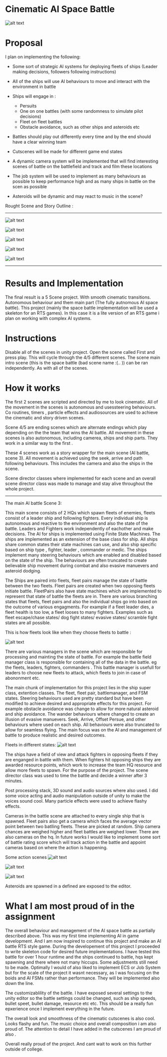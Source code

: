 # Cinematic AI Space Battle 

![alt text](https://i.imgur.com/Ddug0aA.png)

# Proposal

I plan on implementing the following:

- Some sort of strategic AI systems for deploying fleets of ships (Leader making decisions, followers following instructions)
- All of the ships will use AI behaviours to move and interact with the environment in battle
- Ships will engage in :
    - Persuits
    - One on one battles (with some randomness to simulate pilot decisions)
    - Fleet on fleet battles
    - Obstacle avoidance, such as other ships and asteroids etc
- Battles should play out differently every time and by the end should have a clear winning team
- Cutscenes will be made for different game end states
- A dynamic camera system will be implemented that will find interesting scenes of battle on the battlefield and track and film these locations

- The job system will be used to implement as many behaviours as possible to keep performance high and as many ships in battle on the scen as possible
- Asteroids will be dynamic and may react to music in the scene?

Rought Scene and Story Outline :

---------------------------------------------------------------------------

![alt text](https://i.imgur.com/hunZKA8.png)

![alt text](https://i.imgur.com/rhYTDXu.png)

![alt text](https://i.imgur.com/W1ZFAeb.png)

![alt text](https://i.imgur.com/KZAqXkX.png)

![alt text](https://i.imgur.com/Ql6ksm3.png)

------------------------------------------------------------------------------------


# Results and Implementation

The final result is a 5 Scene project. With smooth cinematic transitions. Autonomous behaviour and them main part (The fully autnomous AI space battle). This project (mainly the space battle implementation will be used a skeleton for an RTS games). In this case it is a lite version of an RTS game i plan on working with complex AI systems.

# Instructions 

Disable all of the scenes in unity project. Open the scene called First and press play. This will cycle through the 4/5 different scenes. The scene main intro scene (this is the space battle (bad scene name :(..  )) can be ran independently. As with all of the scenes. 

# How it works 

The first 2 scenes are scripted and directed by me to look cinematic. All of the movement in the scenes is autonomous and usessteering behaviours. Co routines, timers , particle effects and audiosources are used to achieve the cinematic and story driven scenes. 

Scene 4/5 are ending scenes which are alternate endings which play depending on the the team that wins the AI battle. All movement in these scenes is also autonomous, including camerea, ships and ship parts. They work in a similar way to the first . 

These 4 scenes work as a story wrapper for the main scene (AI battle, scene 3). All movement is achieved using the seek, arrive and path following behaviours. This includes the camera and also the ships in the scene.

Scene director classes where implemented for each scene and an overall scene director class was made to manage and stay alive throughout the whole project.

------------
The main AI battle Scene 3: 

This main scene consists of 2 HQs which spawn fleets of enemies, fleets consist of a leader ship and following fighters. Every individual ship is autonomous and reactive to the environment and also the state of the battle. Leaders and Fighters work independently of eachother and make decisions. The AI for ships is implemented using Finite State Machines. The ships are implemented as an extension of the base class for ship. All ships share common states their state machines can use, and also ship specific based on ship type , fighter, leader , commander or medic. The ships implement many steering behaviours which are enabled and disabled based on the state of the ship. The behaviours are often truncated to create believable ship movement during combat and also evasive manuevers and asteroid dodging.

The Ships are paired into fleets, fleet pairs manage the state of battle between the two fleets. Fleet pairs are created when two opposing fleets initiate battle. FleetPairs also have state machines which are implemented to represent that state of battle the fleets are in. There are various branching states that fleets, fleet pairs and also the individual ships go into based on the outcome of various engagments. For example if a fleet leader dies, a fleet health is too low, a fleet looses to many fighters. Examples such as fleet escape/chase states/ dog fight states/ evasive states/ scramble fight states are all possible.

This is how fleets look like when they choose fleets to battle :

![alt text](https://github.com/EvgenyTimoshin/Cinematic-AI-Space-Battle/blob/master/Images/RP2fW52Fao.png)


There are various managers in the scene which are responsible for processing and mainting the state of battle. For example the battle field manager class is responsible for containing all of the data in the battle. eg the fleets, leaders, fighters, commanders . This battle manager is usefull for leaders to choose new fleets to attack, which fleets to join in case of abononment etc.

The main chunk of implementation for this project lies in the ship super class, extention classes. The fleet, fleet pair, battlemanager, and FSM states. Steering behaviours used are pretty standard but have been modified to achieve desired and appropriate effects for this project. For example obstacle avoidance was change to allow for more natural asteroid and ship avoidance. The wander behaviours where changed to create an illusion of evasive manuevers. Seek, Arrive, Offset Persue, and other behaviours where used on each ship. All behaviours were also truncated to allow for seamless flying. The main focus was on the AI and management of battle to produce realistic and desired outcomes.

Fleets in different states:
![alt text](https://github.com/EvgenyTimoshin/Cinematic-AI-Space-Battle/blob/master/Images/OpbZ0DqvnR.png)

The ships have a field of view and attack fighters in opposing fleets if they are enganged in battle with them. When fighters hit opposing ships they are awarded resource points, which work to increase the team HQ resource and allow more fleets to spawn. For the purpose of the project. The scene director class was used to time the battle and decide a winner after 3 minutes. 

Post processing stack, 3D sound and audio sources where also used. I did some voice acting and audio manipulation outside of unity to make the voices sound cool. Many particle effects were used to achieve flashy effects.

Cameras in the battle scene are attached to every single ship that is spawned. Fleet pairs also get a camera which faces the average vector point between two batlling fleets. These are picked at random. Ship camera chances are weighed higher and fleet battles are weighed lower. There are also cameras on the hq. In future works I would like to implement some sort of battle rating score which will track action in the battle and appoint cameras based on where the action is happening.

Some action scenes
![alt text](https://github.com/EvgenyTimoshin/Cinematic-AI-Space-Battle/blob/master/Images/Unity_AQWXm7D4Uh.png)

![alt text](https://github.com/EvgenyTimoshin/Cinematic-AI-Space-Battle/blob/master/Images/Unity_Dtcfd1JSBh.png)

![alt text](https://github.com/EvgenyTimoshin/Cinematic-AI-Space-Battle/blob/master/Images/Unity_W0mRjH21VF.png)


Asteroids are spawned in a defined are exposed to the editor.

# What I am most proud of in the assignment 

The overall behaviour and management of the AI space battle as partially described above. This was my first time implementing AI in game development. And I am now inspired to continue this project and make an AI battle RTS style game. During the developement of this project I proceeded to write skeleton code for desired future implementations. I have tested this battle for over 1 hour runtime and the ships continued to battle, hqs kept spawning and there where not many hiccups. Some adjustments still need to be made. Optimally I would of also liked to implement ECS or Job System but for the scale of the project it wasnt necessary, as I was focusing on the boids and AI FSMs rather than performance. They will be implemented also down the line.

The customizablility of the battle. I have exposed several settings to the unity editor so the battle settings could be changed, such as ship speeds, bullet speet, bullet damage, resource etc etc. This should be a really fun epxerience once I implement everything in the future.

The overall look and smoothness of the cinematic cutscenes is also cool. Looks flashy and fun. The music choice and overall composition i am also proud of. The attention to detail I have added in the cutscenes I am proud of also .

Overall really proud of the project. And cant wait to work on this further outside of college.


